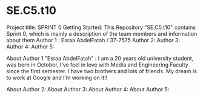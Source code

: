 # SE.C5.t10

Project title: SPRINT 0
Getting Started: This Repository "SE.C5.t10" contains Sprint 0, which is mainly a description of the team members and information about them
Author 1 : Esraa AbdelFatah / 37-7575 
Author 2: 
Author 3:
Author 4:
Author 5:

About Author 1 "Esraa AbdelFatah" :
I am a 20 years old university student, was born in October, I’ve feel in love with Media and Engineering Faculty since the first semester.
I have two brothers and lots of friends. My dream is to work at Google and I’m working on it!!


About Author 2:
About Author 3:
About Author 4:
About Author 5:

<STILL WORKING ON THE DESIGN>
